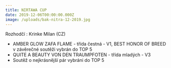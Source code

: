 ```yaml
---
title: NIRTAWA CUP
date: 2019-12-06T00:00:00.000Z
image: /uploads/bak-nitra-12-2019.jpg
---
```

Rozhodčí : Krinke Milan (CZ)

* AMBER GLOW ZAFA FLAME - třída čestná - V1, BEST HONOR OF BREED\
  v závěrečné soutěži vybrán do TOP 5
* QUITE A BEAUTY VON DEN TRAUMPFOTEN - třída mladých - V3
* Soutěž o nejkrásnější pár vybráni do TOP 5
